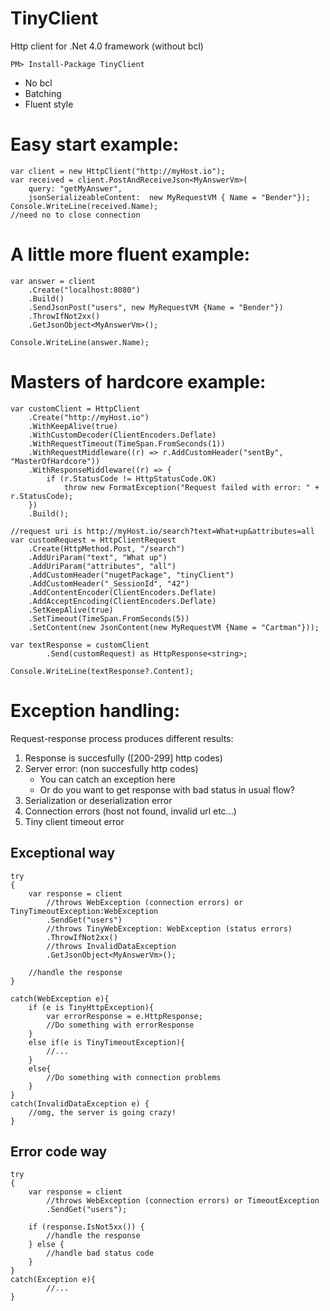 
# TinyClient
Http client for .Net 4.0 framework (without bcl)
```
PM> Install-Package TinyClient
```

- No bcl
- Batching
- Fluent style


# Easy start example:

```
var client = new HttpClient("http://myHost.io");
var received = client.PostAndReceiveJson<MyAnswerVm>(
    query: "getMyAnswer", 
    jsonSerializeableContent:  new MyRequestVM { Name = "Bender"});
Console.WriteLine(received.Name);
//need no to close connection
``` 

# A little more fluent example:
``` 
var answer = client
    .Create("localhost:8080")
    .Build()
    .SendJsonPost("users", new MyRequestVM {Name = "Bender"})
    .ThrowIfNot2xx()
    .GetJsonObject<MyAnswerVm>();

Console.WriteLine(answer.Name);
``` 

# Masters of hardcore example:
```
var customClient = HttpClient
    .Create("http://myHost.io")
    .WithKeepAlive(true)
    .WithCustomDecoder(ClientEncoders.Deflate)
    .WithRequestTimeout(TimeSpan.FromSeconds(1))
    .WithRequestMiddleware((r) => r.AddCustomHeader("sentBy", "MasterOfHardcore"))
    .WithResponseMiddleware((r) => {
        if (r.StatusCode != HttpStatusCode.OK)
            throw new FormatException("Request failed with error: " + r.StatusCode);
    })
    .Build();

//request uri is http://myHost.io/search?text=What+up&attributes=all
var customRequest = HttpClientRequest
    .Create(HttpMethod.Post, "/search")
    .AddUriParam("text", "What up")
    .AddUriParam("attributes", "all")
    .AddCustomHeader("nugetPackage", "tinyClient")
    .AddCustomHeader("_SessionId", "42")
    .AddContentEncoder(ClientEncoders.Deflate)
    .AddAcceptEncoding(ClientEncoders.Deflate)
    .SetKeepAlive(true)
    .SetTimeout(TimeSpan.FromSeconds(5))
    .SetContent(new JsonContent(new MyRequestVM {Name = "Cartman"}));

var textResponse = customClient
        .Send(customRequest) as HttpResponse<string>;

Console.WriteLine(textResponse?.Content);
```  
  
# Exception handling:

Request-response process produces different results:

1) Response is succesfully ([200-299] http codes)
2) Server error: (non succesfully http codes)
	- You can catch an exception here 
	- Or do you want to get response with bad status in usual flow?
3) Serialization or deserialization error
4) Connection errors (host not found, invalid url etc...)
5) Tiny client timeout error

## Exceptional way
```
try
{
	var response = client
		//throws WebException (connection errors) or TinyTimeoutException:WebException
		.SendGet("users")
		//throws TinyWebException: WebException (status errors)
		.ThrowIfNot2xx()
		//throws InvalidDataException 
		.GetJsonObject<MyAnswerVm>();
		
	//handle the response	
}

catch(WebException e){
	if (e is TinyHttpException){
		var errorResponse = e.HttpResponse;
		//Do something with errorResponse
	}
	else if(e is TinyTimeoutException){
		//...
	}
	else{
		//Do something with connection problems
	}
}
catch(InvalidDataException e) {
	//omg, the server is going crazy!
}
````

## Error code way

```
try
{
	var response = client
		//throws WebException (connection errors) or TimeoutException
		.SendGet("users");
		
	if (response.IsNot5xx()) {
		//handle the response
	} else {
		//handle bad status code
	}
}
catch(Exception e){
		//...
}
```  
